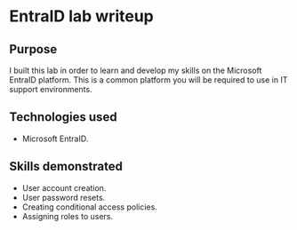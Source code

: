 # EntraID lab writeup

## Purpose

I built this lab in order to learn and develop my skills on the Microsoft EntraID platform. This is a common platform you will be required to use in IT support environments.

## Technologies used

* Microsoft EntraID.

## Skills demonstrated

* User account creation.
* User password resets.
* Creating conditional access policies.
* Assigning roles to users.